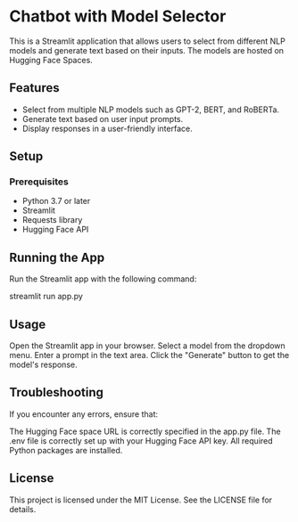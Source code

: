 # Chatbot with Model Selector

This is a Streamlit application that allows users to select from different NLP models and generate text based on their inputs. The models are hosted on Hugging Face Spaces.

## Features

- Select from multiple NLP models such as GPT-2, BERT, and RoBERTa.
- Generate text based on user input prompts.
- Display responses in a user-friendly interface.

## Setup

### Prerequisites

- Python 3.7 or later
- Streamlit
- Requests library
- Hugging Face API

## Running the App
Run the Streamlit app with the following command:


streamlit run app.py


## Usage
Open the Streamlit app in your browser.
Select a model from the dropdown menu.
Enter a prompt in the text area.
Click the "Generate" button to get the model's response.
## Troubleshooting
If you encounter any errors, ensure that:

The Hugging Face space URL is correctly specified in the app.py file.
The .env file is correctly set up with your Hugging Face API key.
All required Python packages are installed.

## License
This project is licensed under the MIT License. See the LICENSE file for details.



